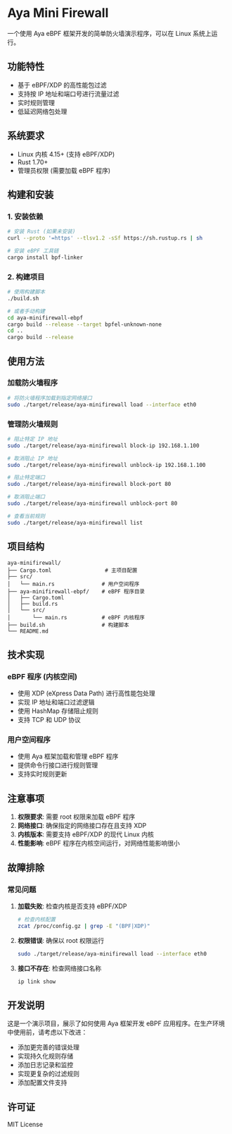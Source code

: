 # Aya Mini Firewall

一个使用 Aya eBPF 框架开发的简单防火墙演示程序，可以在 Linux 系统上运行。

## 功能特性

- 基于 eBPF/XDP 的高性能包过滤
- 支持按 IP 地址和端口号进行流量过滤
- 实时规则管理
- 低延迟网络包处理

## 系统要求

- Linux 内核 4.15+ (支持 eBPF/XDP)
- Rust 1.70+
- 管理员权限 (需要加载 eBPF 程序)

## 构建和安装

### 1. 安装依赖

```bash
# 安装 Rust (如果未安装)
curl --proto '=https' --tlsv1.2 -sSf https://sh.rustup.rs | sh

# 安装 eBPF 工具链
cargo install bpf-linker
```

### 2. 构建项目

```bash
# 使用构建脚本
./build.sh

# 或者手动构建
cd aya-minifirewall-ebpf
cargo build --release --target bpfel-unknown-none
cd ..
cargo build --release
```

## 使用方法

### 加载防火墙程序

```bash
# 将防火墙程序加载到指定网络接口
sudo ./target/release/aya-minifirewall load --interface eth0
```

### 管理防火墙规则

```bash
# 阻止特定 IP 地址
sudo ./target/release/aya-minifirewall block-ip 192.168.1.100

# 取消阻止 IP 地址
sudo ./target/release/aya-minifirewall unblock-ip 192.168.1.100

# 阻止特定端口
sudo ./target/release/aya-minifirewall block-port 80

# 取消阻止端口
sudo ./target/release/aya-minifirewall unblock-port 80

# 查看当前规则
sudo ./target/release/aya-minifirewall list
```

## 项目结构

```text
aya-minifirewall/
├── Cargo.toml                 # 主项目配置
├── src/
│   └── main.rs               # 用户空间程序
├── aya-minifirewall-ebpf/    # eBPF 程序目录
│   ├── Cargo.toml
│   ├── build.rs
│   └── src/
│       └── main.rs           # eBPF 内核程序
├── build.sh                  # 构建脚本
└── README.md
```

## 技术实现

### eBPF 程序 (内核空间)

- 使用 XDP (eXpress Data Path) 进行高性能包处理
- 实现 IP 地址和端口过滤逻辑
- 使用 HashMap 存储阻止规则
- 支持 TCP 和 UDP 协议

### 用户空间程序

- 使用 Aya 框架加载和管理 eBPF 程序
- 提供命令行接口进行规则管理
- 支持实时规则更新

## 注意事项

1. **权限要求**: 需要 root 权限来加载 eBPF 程序
2. **网络接口**: 确保指定的网络接口存在且支持 XDP
3. **内核版本**: 需要支持 eBPF/XDP 的现代 Linux 内核
4. **性能影响**: eBPF 程序在内核空间运行，对网络性能影响很小

## 故障排除

### 常见问题

1. **加载失败**: 检查内核是否支持 eBPF/XDP

   ```bash
   # 检查内核配置
   zcat /proc/config.gz | grep -E "(BPF|XDP)"
   ```

2. **权限错误**: 确保以 root 权限运行

   ```bash
   sudo ./target/release/aya-minifirewall load --interface eth0
   ```

3. **接口不存在**: 检查网络接口名称

   ```bash
   ip link show
   ```

## 开发说明

这是一个演示项目，展示了如何使用 Aya 框架开发 eBPF 应用程序。在生产环境中使用前，请考虑以下改进：

- 添加更完善的错误处理
- 实现持久化规则存储
- 添加日志记录和监控
- 实现更复杂的过滤规则
- 添加配置文件支持

## 许可证

MIT License
